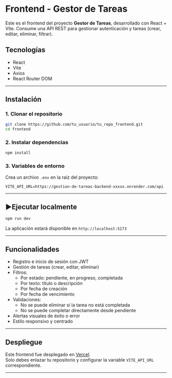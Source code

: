 
# Frontend - Gestor de Tareas

Este es el frontend del proyecto **Gestor de Tareas**, desarrollado con React + Vite. Consume una API REST para gestionar autenticación y tareas (crear, editar, eliminar, filtrar).

## Tecnologías

- React
- Vite
- Axios
- React Router DOM

---

## Instalación

### 1. Clonar el repositorio

```bash
git clone https://github.com/tu_usuario/tu_repo_frontend.git
cd frontend
```

### 2. Instalar dependencias

```bash
npm install
```

### 3. Variables de entorno

Crea un archivo `.env` en la raíz del proyecto:

```env
VITE_API_URL=https://gestion-de-tareas-backend-xxxxx.onrender.com/api
```

---

## ▶Ejecutar localmente

```bash
npm run dev
```

La aplicación estará disponible en `http://localhost:5173`

---

## Funcionalidades

- Registro e inicio de sesión con JWT
- Gestión de tareas (crear, editar, eliminar)
- Filtros:
  - Por estado: pendiente, en progreso, completada
  - Por texto: título o descripción
  - Por fecha de creación
  - Por fecha de vencimiento
- Validaciones:
  - No se puede eliminar si la tarea no está completada
  - No se puede completar directamente desde pendiente
- Alertas visuales de éxito o error
- Estilo responsivo y centrado

---

## Despliegue

Este frontend fue desplegado en [Vercel](https://vercel.com/).  
Solo debes enlazar tu repositorio y configurar la variable `VITE_API_URL` correspondiente.

---
